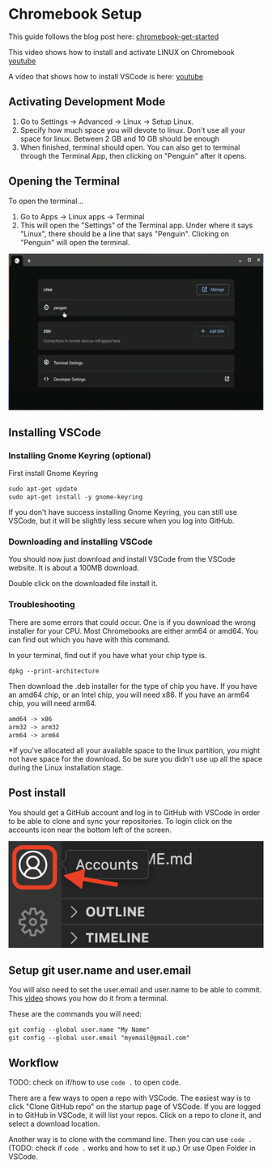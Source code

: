 # Chromebook Setup

This guide follows the blog post here: [chromebook-get-started](https://code.visualstudio.com/blogs/2020/12/03/chromebook-get-started)

This video shows how to install and activate LINUX on Chromebook [youtube](https://youtu.be/7CKAhNIoLqY?si=F9VjFrhhUehsxP_R&t=85)

A video that shows how to install VSCode is here: [youtube](https://www.youtube.com/watch?v=zx767PNqpBA)

## Activating Development Mode

1. Go to Settings -> Advanced -> Linux -> Setup Linux.
2. Specify how much space you will devote to linux. Don't use all your space for linux. Between 2 GB and 10 GB should be enough
3. When finished, terminal should open. You can also get to terminal through the Terminal App, then clicking on "Penguin" after it opens.

## Opening the Terminal

To open the terminal...

1. Go to Apps -> Linux apps -> Terminal
2. This will open the "Settings" of the Terminal app. Under where it says "Linux", there should be a line that says "Penguin". Clicking on "Penguin" will open the terminal.

![screen shot of opening terminal](img/chromebook-open-terminal.png)

## Installing VSCode

### Installing Gnome Keyring (optional)

First install Gnome Keyring

    sudo apt-get update
    sudo apt-get install -y gnome-keyring

If you don't have success installing Gnome Keyring, you can still use VSCode, but it will be slightly less secure when you log into GitHub.

### Downloading and installing VSCode

You should now just download and install VSCode from the VSCode website. It is about a 100MB download.

Double click on the downloaded file install it.

### Troubleshooting

There are some errors that could occur. One is if you download the wrong installer for your CPU. Most Chromebooks are either arm64 or amd64. You can find out which you have with this command.

In your terminal, find out if you have what your chip type is.

    dpkg --print-architecture

Then download the .deb installer for the type of chip you have. If you have an amd64 chip, or an Intel chip, you will need x86. If you have an arm64 chip, you will need arm64.

    amd64 -> x86
    arm32 -> arm32
    arm64 -> arm64

*If you've allocated all your available space to the linux partition, you might not have space for the download. So be sure you didn't use up all the space during the Linux installation stage.

## Post install

You should get a GitHub account and log in to GitHub with VSCode in order to be able to clone and sync your repositories. To login click on the accounts icon near the bottom left of the screen.

![VSCode accounts screenshot](img/VSCode-accounts.png)

## Setup git user.name and user.email

You will also need to set the user.email and user.name to be able to commit. This [video](https://www.youtube.com/watch?v=hklyjZGGvFw
) shows you how do it from a terminal.

These are the commands you will need:

    git config --global user.name "My Name"
    git config --global user.email "myemail@gmail.com"

## Workflow

TODO: check on if/how to use `code .` to open code.

There are a few ways to open a repo with VSCode. The easiest way is to click "Clone GitHub repo" on the startup page of VSCode. If you are logged in to GitHub in VSCode, it will list your repos. Click on a repo to clone it, and select a download location.

Another way is to clone with the command line. Then you can use `code .` (TODO: check if `code .` works and how to set it up.) Or use Open Folder in VSCode.
